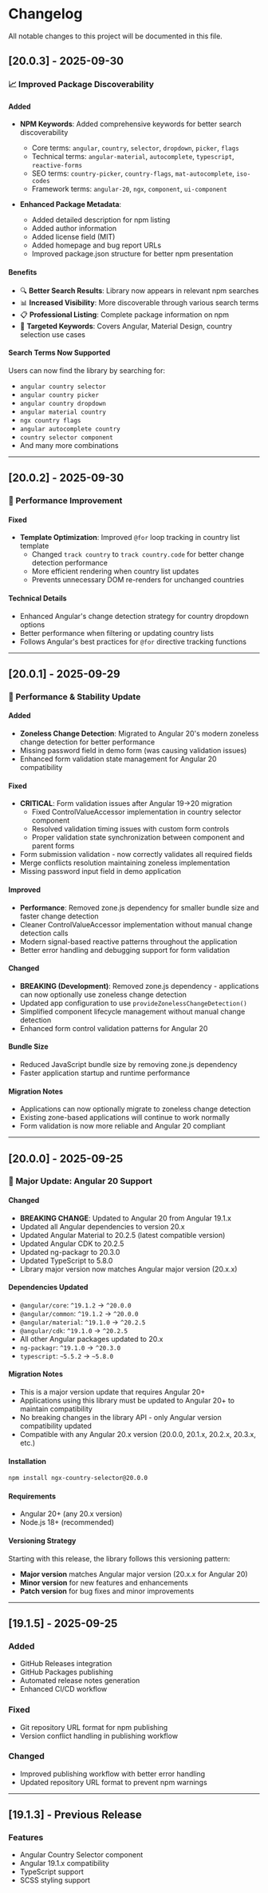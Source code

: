 # Changelog

All notable changes to this project will be documented in this file.

## [20.0.3] - 2025-09-30

### 📈 Improved Package Discoverability

#### Added

- **NPM Keywords**: Added comprehensive keywords for better search discoverability
  - Core terms: `angular`, `country`, `selector`, `dropdown`, `picker`, `flags`
  - Technical terms: `angular-material`, `autocomplete`, `typescript`, `reactive-forms`
  - SEO terms: `country-picker`, `country-flags`, `mat-autocomplete`, `iso-codes`
  - Framework terms: `angular-20`, `ngx`, `component`, `ui-component`

- **Enhanced Package Metadata**:
  - Added detailed description for npm listing
  - Added author information
  - Added license field (MIT)
  - Added homepage and bug report URLs
  - Improved package.json structure for better npm presentation

#### Benefits

- 🔍 **Better Search Results**: Library now appears in relevant npm searches
- 📊 **Increased Visibility**: More discoverable through various search terms
- 📋 **Professional Listing**: Complete package information on npm
- 🎯 **Targeted Keywords**: Covers Angular, Material Design, country selection use cases

#### Search Terms Now Supported

Users can now find the library by searching for:
- `angular country selector`
- `angular country picker`
- `angular country dropdown`
- `angular material country`
- `ngx country flags`
- `angular autocomplete country`
- `country selector component`
- And many more combinations

---

## [20.0.2] - 2025-09-30

### 🔧 Performance Improvement

#### Fixed

- **Template Optimization**: Improved `@for` loop tracking in country list template
  - Changed `track country` to `track country.code` for better change detection performance
  - More efficient rendering when country list updates
  - Prevents unnecessary DOM re-renders for unchanged countries

#### Technical Details

- Enhanced Angular's change detection strategy for country dropdown options
- Better performance when filtering or updating country lists
- Follows Angular's best practices for `@for` directive tracking functions

---

## [20.0.1] - 2025-09-29

### 🚀 Performance & Stability Update

#### Added

- **Zoneless Change Detection**: Migrated to Angular 20's modern zoneless change detection for better performance
- Missing password field in demo form (was causing validation issues)
- Enhanced form validation state management for Angular 20 compatibility

#### Fixed

- **CRITICAL**: Form validation issues after Angular 19→20 migration
  - Fixed ControlValueAccessor implementation in country selector component
  - Resolved validation timing issues with custom form controls
  - Proper validation state synchronization between component and parent forms
- Form submission validation - now correctly validates all required fields
- Merge conflicts resolution maintaining zoneless implementation
- Missing password input field in demo application

#### Improved

- **Performance**: Removed zone.js dependency for smaller bundle size and faster change detection
- Cleaner ControlValueAccessor implementation without manual change detection calls
- Modern signal-based reactive patterns throughout the application
- Better error handling and debugging support for form validation

#### Changed

- **BREAKING (Development)**: Removed zone.js dependency - applications can now optionally use zoneless change detection
- Updated app configuration to use `provideZonelessChangeDetection()`
- Simplified component lifecycle management without manual change detection
- Enhanced form control validation patterns for Angular 20

#### Bundle Size

- Reduced JavaScript bundle size by removing zone.js dependency
- Faster application startup and runtime performance

#### Migration Notes

- Applications can now optionally migrate to zoneless change detection
- Existing zone-based applications will continue to work normally
- Form validation is now more reliable and Angular 20 compliant

---

## [20.0.0] - 2025-09-25

### 🚀 Major Update: Angular 20 Support

#### Changed

- **BREAKING CHANGE**: Updated to Angular 20 from Angular 19.1.x
- Updated all Angular dependencies to version 20.x
- Updated Angular Material to 20.2.5 (latest compatible version)
- Updated Angular CDK to 20.2.5
- Updated ng-packagr to 20.3.0
- Updated TypeScript to 5.8.0
- Library major version now matches Angular major version (20.x.x)

#### Dependencies Updated

- `@angular/core`: `^19.1.2` → `^20.0.0`
- `@angular/common`: `^19.1.2` → `^20.0.0`
- `@angular/material`: `^19.1.0` → `^20.2.5`
- `@angular/cdk`: `^19.1.0` → `^20.2.5`
- All other Angular packages updated to 20.x
- `ng-packagr`: `^19.1.0` → `^20.3.0`
- `typescript`: `~5.5.2` → `~5.8.0`

#### Migration Notes

- This is a major version update that requires Angular 20+
- Applications using this library must be updated to Angular 20+ to maintain compatibility
- No breaking changes in the library API - only Angular version compatibility updated
- Compatible with any Angular 20.x version (20.0.0, 20.1.x, 20.2.x, 20.3.x, etc.)

#### Installation

```bash
npm install ngx-country-selector@20.0.0
```

#### Requirements

- Angular 20+ (any 20.x version)
- Node.js 18+ (recommended)

#### Versioning Strategy

Starting with this release, the library follows this versioning pattern:

- **Major version** matches Angular major version (20.x.x for Angular 20)
- **Minor version** for new features and enhancements
- **Patch version** for bug fixes and minor improvements

---

## [19.1.5] - 2025-09-25

### Added

- GitHub Releases integration
- GitHub Packages publishing
- Automated release notes generation
- Enhanced CI/CD workflow

### Fixed

- Git repository URL format for npm publishing
- Version conflict handling in publishing workflow

### Changed

- Improved publishing workflow with better error handling
- Updated repository URL format to prevent npm warnings

---

## [19.1.3] - Previous Release

### Features

- Angular Country Selector component
- Angular 19.1.x compatibility
- TypeScript support
- SCSS styling support
